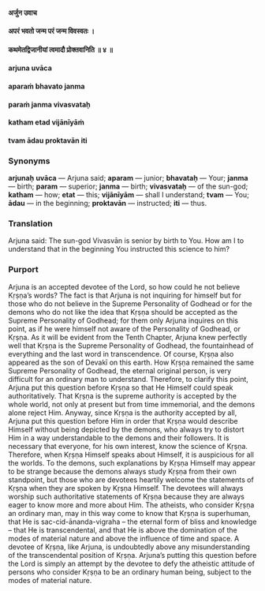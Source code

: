 #### अर्जुन उवाच
#### अपरं भवतो जन्म परं जन्म विवस्वतः ।
#### कथमेतद्विजानीयां त्वमादौ प्रोक्तवानिति ॥ ४ ॥

#### arjuna uvāca
#### aparaṁ bhavato janma
#### paraṁ janma vivasvataḥ
#### katham etad vijānīyāṁ
#### tvam ādau proktavān iti

### Synonyms

**arjunaḥ** **uvāca** — Arjuna said; **aparam** — junior; **bhavataḥ** — Your; **janma** — birth; **param** — superior; **janma** — birth; **vivasvataḥ** — of the sun-god; **katham** — how; **etat** — this; **vijānīyām** — shall I understand; **tvam** — You; **ādau** — in the beginning; **proktavān** — instructed; **iti** — thus.

### Translation

Arjuna said: The sun-god Vivasvān is senior by birth to You. How am I to understand that in the beginning You instructed this science to him?

### Purport

Arjuna is an accepted devotee of the Lord, so how could he not believe Kṛṣṇa’s words? The fact is that Arjuna is not inquiring for himself but for those who do not believe in the Supreme Personality of Godhead or for the demons who do not like the idea that Kṛṣṇa should be accepted as the Supreme Personality of Godhead; for them only Arjuna inquires on this point, as if he were himself not aware of the Personality of Godhead, or Kṛṣṇa. As it will be evident from the Tenth Chapter, Arjuna knew perfectly well that Kṛṣṇa is the Supreme Personality of Godhead, the fountainhead of everything and the last word in transcendence. Of course, Kṛṣṇa also appeared as the son of Devakī on this earth. How Kṛṣṇa remained the same Supreme Personality of Godhead, the eternal original person, is very difficult for an ordinary man to understand. Therefore, to clarify this point, Arjuna put this question before Kṛṣṇa so that He Himself could speak authoritatively. That Kṛṣṇa is the supreme authority is accepted by the whole world, not only at present but from time immemorial, and the demons alone reject Him. Anyway, since Kṛṣṇa is the authority accepted by all, Arjuna put this question before Him in order that Kṛṣṇa would describe Himself without being depicted by the demons, who always try to distort Him in a way understandable to the demons and their followers. It is necessary that everyone, for his own interest, know the science of Kṛṣṇa. Therefore, when Kṛṣṇa Himself speaks about Himself, it is auspicious for all the worlds. To the demons, such explanations by Kṛṣṇa Himself may appear to be strange because the demons always study Kṛṣṇa from their own standpoint, but those who are devotees heartily welcome the statements of Kṛṣṇa when they are spoken by Kṛṣṇa Himself. The devotees will always worship such authoritative statements of Kṛṣṇa because they are always eager to know more and more about Him. The atheists, who consider Kṛṣṇa an ordinary man, may in this way come to know that Kṛṣṇa is superhuman, that He is sac-cid-ānanda-vigraha – the eternal form of bliss and knowledge – that He is transcendental, and that He is above the domination of the modes of material nature and above the influence of time and space. A devotee of Kṛṣṇa, like Arjuna, is undoubtedly above any misunderstanding of the transcendental position of Kṛṣṇa. Arjuna’s putting this question before the Lord is simply an attempt by the devotee to defy the atheistic attitude of persons who consider Kṛṣṇa to be an ordinary human being, subject to the modes of material nature.